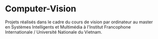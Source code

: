 # Computer-Vision
Projets réalisés dans le cadre du cours de vision par ordinateur au master en Systèmes Intelligents et Multimédia à l'Institut Francophone Internationale / Université Nationale du Vietnam.
